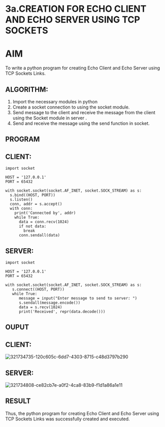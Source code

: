 # 3a.CREATION FOR ECHO CLIENT AND ECHO SERVER USING TCP SOCKETS
# AIM
To write a python program for creating Echo Client and Echo Server using TCP
Sockets Links.
## ALGORITHM:
1. Import the necessary modules in python
2. Create a socket connection to using the socket module.
3. Send message to the client and receive the message from the client using the Socket module in
 server .
4. Send and receive the message using the send function in socket.
## PROGRAM
## CLIENT:
```
import socket

HOST = '127.0.0.1'  
PORT = 65432       

with socket.socket(socket.AF_INET, socket.SOCK_STREAM) as s:
  s.bind((HOST, PORT))
  s.listen()
  conn, addr = s.accept()
  with conn:
    print('Connected by', addr)
    while True:
      data = conn.recv(1024)
      if not data:
        break
      conn.sendall(data)
```
## SERVER:
```
import socket

HOST = '127.0.0.1'  
PORT = 65432        

with socket.socket(socket.AF_INET, socket.SOCK_STREAM) as s:
   s.connect((HOST, PORT))
   while True:
      message = input("Enter message to send to server: ")
      s.sendall(message.encode())
      data = s.recv(1024)
      print('Received', repr(data.decode()))
```

## OUPUT
## CLIENT:
![321734735-120c605c-6dd7-4303-8715-c48d3797b290](https://github.com/HemapriyaOfficial/3a.Sockets_Creation_for_Echo_Client_and_Echo_Server/assets/147114275/422d28be-e7ac-4b25-8a2f-487bf441e34d)

## SERVER:
![321734808-ce82cb7e-a0f2-4ca8-83b9-f1d1a86a1e11](https://github.com/HemapriyaOfficial/3a.Sockets_Creation_for_Echo_Client_and_Echo_Server/assets/147114275/3ee3d650-7350-4a4b-947c-da361f9c2851)

## RESULT
Thus, the python program for creating Echo Client and Echo Server using TCP Sockets
Links was successfully created and executed.
